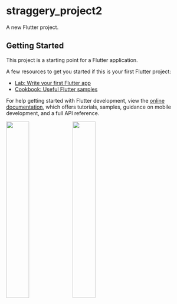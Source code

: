 # straggery_project2

A new Flutter project.

## Getting Started

This project is a starting point for a Flutter application.

A few resources to get you started if this is your first Flutter project:

- [Lab: Write your first Flutter app](https://docs.flutter.dev/get-started/codelab)
- [Cookbook: Useful Flutter samples](https://docs.flutter.dev/cookbook)

For help getting started with Flutter development, view the
[online documentation](https://docs.flutter.dev/), which offers tutorials,
samples, guidance on mobile development, and a full API reference.
<p>
<img src="https://user-images.githubusercontent.com/116251590/229817326-cabae52f-8957-4a96-86f9-c72d4ba27b62.png"width=35% height=35%>
<img src="https://user-images.githubusercontent.com/116251590/229817342-7d1461fc-bf31-4799-85fa-714543143210.png"width=35% height=35%>
  </p>
